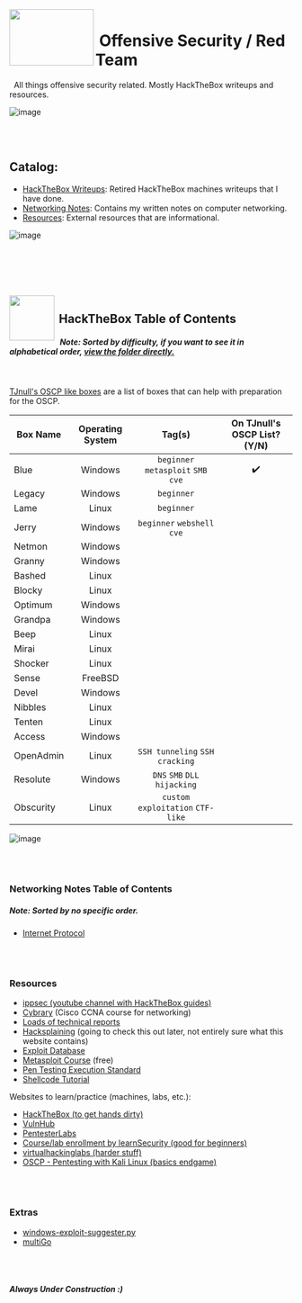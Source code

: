 <!--- KALI ICON AND HEADER INFORMATION -->
<img align="left" width="150" height="100" src="https://user-images.githubusercontent.com/41026969/85939153-3dab2480-b8e1-11ea-8907-12532a36e4be.png"> 

# &nbsp;Offensive Security / Red Team
&nbsp;&nbsp;All things offensive security related. Mostly HackTheBox writeups and resources.

![image](https://user-images.githubusercontent.com/41026969/85955139-aaa6d480-b94a-11ea-880b-bc5e000fba62.png)

<!--- COUPLE NEW LINES FOR STYLING-->
<br>
<br>



<!--- TABLE OF CONTENTS-->
## Catalog:
* [HackTheBox Writeups](https://burntxnoodle.github.io/RedTeam/#hackthebox-table-of-contents): Retired HackTheBox machines writeups that I have done. 
* [Networking Notes](https://github.com/BurntxNoodle/RedTeam#Networking-Notes-Table-of-Contents): Contains my written notes on computer networking.
* [Resources](https://github.com/BurntxNoodle/RedTeam#resources): External resources that are informational.

![image](https://user-images.githubusercontent.com/41026969/85955139-aaa6d480-b94a-11ea-880b-bc5e000fba62.png)

<!--- FEW NEW LINES FOR STYLING-->
<br>
<br>
<br>
<br>
<br>



<!--- HACKTHEBOX TABLE OF CONTENTS -->
<img align="left" width="80" height="80" src="https://user-images.githubusercontent.com/41026969/85939314-3a646880-b8e2-11ea-96ad-3155aeaf5cab.png"> 

## &nbsp;HackTheBox Table of Contents
##### &nbsp;&nbsp;Note: Sorted by difficulty, if you want to see it in alphabetical order, [view the folder directly.](https://github.com/BurntxNoodle/RedTeam/tree/master/HackTheBox%20Writeups)
<br>

[TJnull's OSCP like boxes](https://twitter.com/TJ_Null/status/1162419643283333120/photo/1) are a list of boxes that can help with preparation for the OSCP.

| Box Name  | Operating System |                   Tag(s)                             | On TJnull's OSCP List? (Y/N) |
|-----------|:----------------:|:----------------------------------------------------:|:----------------------------:|
| Blue      |      Windows     | ```beginner``` ```metasploit``` ```SMB``` ```cve```  |               ✔️            |
| Legacy    |      Windows     | ```beginner```                                       |                              |
| Lame      |       Linux      | ```beginner```                                       |                              |
| Jerry     |      Windows     | ```beginner``` ```webshell``` ```cve```              |                              |
| Netmon    |      Windows     |                                                      |                              |
| Granny    |      Windows     |                                                      |                              |
| Bashed    |       Linux      |                                                      |                              |
| Blocky    |       Linux      |                                                      |                              |
| Optimum   |      Windows     |                                                      |                              |
| Grandpa   |      Windows     |                                                      |                              |
| Beep      |       Linux      |                                                      |                              |
| Mirai     |       Linux      |                                                      |                              |
| Shocker   |       Linux      |                                                      |                              |
| Sense     |      FreeBSD     |                                                      |                              |
| Devel     |      Windows     |                                                      |                              |
| Nibbles   |       Linux      |                                                      |                              |
| Tenten    |       Linux      |                                                      |                              |
| Access    |      Windows     |                                                      |                              |
| OpenAdmin |       Linux      | ```SSH tunneling``` ```SSH cracking```               |                              |
| Resolute  |      Windows     | ```DNS``` ```SMB``` ```DLL hijacking```              |                              |
| Obscurity |       Linux      | ```custom exploitation``` ```CTF-like```             |                              |

![image](https://user-images.githubusercontent.com/41026969/85955139-aaa6d480-b94a-11ea-880b-bc5e000fba62.png)



<!--- COUPLE NEW LINES FOR STYLING-->
<br>
<br>



### Networking Notes Table of Contents
##### Note: Sorted by no specific order.
- [Internet Protocol](https://github.com/BurntxNoodle/RedTeam/blob/master/Networking%20Notes/Internet%20Protocol.md)



<!--- COUPLE NEW LINES FOR STYLING-->
<br>
<br>



### Resources
- [ippsec (youtube channel with HackTheBox guides)](https://www.youtube.com/channel/UCa6eh7gCkpPo5XXUDfygQQA)
- [Cybrary](https://www.cybrary.it/) (Cisco CCNA course for networking)
- [Loads of technical reports](https://github.com/juliocesarfort/public-pentesting-reports)
- [Hacksplaining](https://www.hacksplaining.com/) (going to check this out later, not entirely sure what this website contains)
- [Exploit Database](https://www.exploit-db.com/)
- [Metasploit Course](https://www.offensive-security.com/metasploit-unleashed/) (free)
- [Pen Testing Execution Standard](http://www.pentest-standard.org/index.php/Main_Page) 
- [Shellcode Tutorial](http://www.vividmachines.com/shellcode/shellcode.html)

Websites to learn/practice (machines, labs, etc.):
- [HackTheBox (to get hands dirty)](https://www.hackthebox.eu/)
- [VulnHub](https://www.vulnhub.com/)
- [PentesterLabs](https://pentesterlab.com/)
- [Course/lab enrollment by learnSecurity (good for beginners)](https://www.elearnsecurity.com/course/penetration_testing_student/)
- [virtualhackinglabs (harder stuff)](https://www.virtualhackinglabs.com/labs/penetration-testing-lab/)
- [OSCP - Pentesting with Kali Linux (basics endgame)](https://www.offensive-security.com/information-security-training/penetration-testing-training-kali-linux/)




<!--- COUPLE NEW LINES FOR STYLING-->
<br>
<br>



### Extras
- [windows-exploit-suggester.py](https://github.com/GDSSecurity/Windows-Exploit-Suggester)
- [multiGo](https://github.com/BurntxNoodle/RedTeam/tree/master/multiGo)



<!--- COUPLE NEW LINES FOR STYLING-->
<br>
<br>



##### Always Under Construction :) 



<!--- FOOTER -->
<br>
<br>
<br>
<br>
